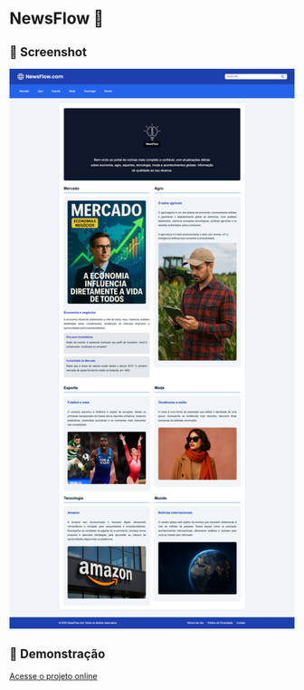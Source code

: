 # NewsFlow 📱

## 📸 Screenshot

![Captura do Site](/imagens/screencapture-index-html.png)


## 🚀 Demonstração

[Acesse o projeto online](https://jefferson-secundino.github.io/NewsFlow.com/)